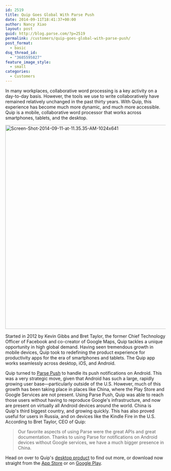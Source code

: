 ```yaml
---
id: 2519
title: Quip Goes Global With Parse Push
date: 2014-09-11T18:41:37+00:00
author: Nancy Xiao
layout: post
guid: http://blog.parse.com/?p=2519
permalink: /customers/quip-goes-global-with-parse-push/
post_format:
  - basic
dsq_thread_id:
  - "3685595827"
feature_image_style:
  - small
categories:
  - Customers
---
```

In many workplaces, collaborative word processing is a key activity on a day-to-day basis. However, the tools we use to write collaboratively have remained relatively unchanged in the past thirty years. With Quip, this experience has become much more dynamic, and much more accessible. Quip is a mobile, collaborative word processor that works across smartphones, tablets, and the desktop.

<img class="alignnone size-full wp-image-2835" src="http://parseblog.prpl.rs/wp-content/uploads/2014/09/Screen-Shot-2014-09-11-at-11.35.35-AM-1024x641.png" alt="Screen-Shot-2014-09-11-at-11.35.35-AM-1024x641" width="1024" height="641" srcset="{{ site.url }}/assets/wp-content/uploads/2014/09/Screen-Shot-2014-09-11-at-11.35.35-AM-1024x641.png 1024w, {{ site.url }}/assets/wp-content/uploads/2014/09/Screen-Shot-2014-09-11-at-11.35.35-AM-1024x641-300x188.png 300w, {{ site.url }}/assets/wp-content/uploads/2014/09/Screen-Shot-2014-09-11-at-11.35.35-AM-1024x641-875x548.png 875w" sizes="(max-width: 1024px) 100vw, 1024px" />

Started in 2012 by Kevin Gibbs and Bret Taylor, the former Chief Technology Officer of Facebook and co-creator of Google Maps, Quip tackles a unique opportunity in high global demand. Having seen tremendous growth in mobile devices, Quip took to redefining the product experience for productivity apps for the era of smartphones and tablets. The Quip app works seamlessly across desktop, iOS, and Android.

Quip turned to <a href="https://parse.com/products/push" target="_blank">Parse Push</a> to handle its push notifications on Android. This was a very strategic move, given that Android has such a large, rapidly growing user base—particularly outside of the U.S. However, much of this growth has been taking place in places like China, where the Play Store and Google Services are not present. Using Parse Push, Quip was able to reach those users without having to reproduce Google's infrastructure, and now are present on virtually all Android devices around the world. China is Quip's third biggest country, and growing quickly. This has also proved useful for users in Russia, and on devices like the Kindle Fire in the U.S. According to Bret Taylor, CEO of Quip:

> Our favorite aspects of using Parse were the great APIs and great documentation. Thanks to using Parse for notifications on Android devices without Google services, we have a much bigger presence in China.

Head on over to Quip's <a href="http://quip.com" target="_blank">desktop product</a> to find out more, or download now straight from the <a href="https://itunes.apple.com/us/app/quip-documents-+-messaging/id647922896?mt=8" target="_blank">App Store</a> or on <a href="https://play.google.com/store/apps/details?id=com.quip.quip&hl=en" target="_blank">Google Play</a>.